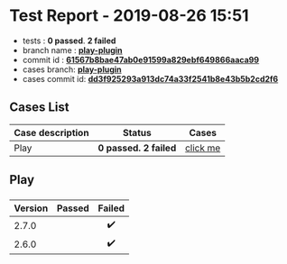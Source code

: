 # Test Report - 2019-08-26 15:51

- tests  : **0 passed**. **2 failed**
- branch name : **[play-plugin](https://github.com/apache/incubator-skywalking/tree/play-plugin)**
- commit id : **[61567b8bae47ab0e91599a829ebf649866aaca99](https://github.com/apache/incubator-skywalking/commit/61567b8bae47ab0e91599a829ebf649866aaca99)**
- cases branch: **[play-plugin](https://github.com/SkywalkingTest/skywalking-autotest-scenarios/tree/play-plugin)**
- cases commit id: **[dd3f925293a913dc74a33f2541b8e43b5b2cd2f6](https://github.com/SkywalkingTest/skywalking-autotest-scenarios/commit/dd3f925293a913dc74a33f2541b8e43b5b2cd2f6)**

## Cases List

| Case description | Status | Cases|
|:-----|:-----:|:-----:|
|Play| **0 passed. 2 failed**| [click me](#play) |

## Play

### 
|  Version     | Passed | Failed|
|:------------- |:-------:|:-----:|
| 2.7.0  | |:heavy_check_mark:|
| 2.6.0  | |:heavy_check_mark:|


